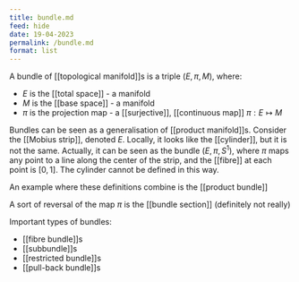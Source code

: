 ```yaml
---
title: bundle.md
feed: hide
date: 19-04-2023
permalink: /bundle.md
format: list
---
```



A bundle of [[topological manifold]]s is a triple $(E, \pi, M)$, where:
- $E$ is the [[total space]] - a manifold
- $M$ is the [[base space]] - a manifold
- $\pi$ is the projection map - a [[surjective]], [[continuous map]] $\pi: E\mapsto M$

Bundles can be seen as a generalisation of [[product manifold]]s. Consider the [[Mobius strip]], denoted $E$. Locally, it looks like the [[cylinder]], but it is not the same. Actually, it can be seen as the bundle $(E, \pi, S^1)$, where $\pi$ maps any point to a line along the center of the strip, and the [[fibre]] at each point is $[0,1]$. The cylinder cannot be defined in this way.

An example where these definitions combine is the [[product bundle]]

A sort of reversal of the map $\pi$ is the [[bundle section]] (definitely not really)

Important types of bundles:
- [[fibre bundle]]s
- [[subbundle]]s
- [[restricted bundle]]s
- [[pull-back bundle]]s


